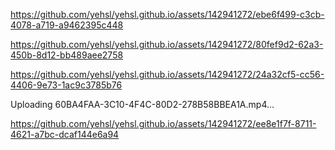 
https://github.com/yehsl/yehsl.github.io/assets/142941272/ebe6f499-c3cb-4078-a719-a9462395c448



https://github.com/yehsl/yehsl.github.io/assets/142941272/80fef9d2-62a3-450b-8d12-bb489aee2758 

https://github.com/yehsl/yehsl.github.io/assets/142941272/24a32cf5-cc56-4406-9e73-1ac9c3785b76




Uploading 60BA4FAA-3C10-4F4C-80D2-278B58BBEA1A.mp4…                 





https://github.com/yehsl/yehsl.github.io/assets/142941272/ee8e1f7f-8711-4621-a7bc-dcaf144e6a94


